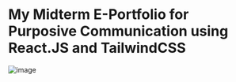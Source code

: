 # My Midterm E-Portfolio for Purposive Communication using React.JS and TailwindCSS

![image](https://user-images.githubusercontent.com/68296049/193460853-dd1392a8-ce61-43c2-87d2-ec9e52a3c0a3.png)
